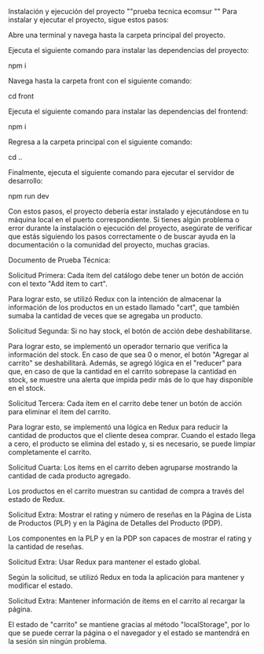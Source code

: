 Instalación y ejecución del proyecto ""prueba tecnica ecomsur  ""
Para instalar y ejecutar el proyecto, sigue estos pasos:

Abre una terminal y navega hasta la carpeta principal del proyecto.

Ejecuta el siguiente comando para instalar las dependencias del proyecto:

npm i


Navega hasta la carpeta front con el siguiente comando:

cd front

Ejecuta el siguiente comando para instalar las dependencias del frontend:

npm i

Regresa a la carpeta principal con el siguiente comando:

cd ..

Finalmente, ejecuta el siguiente comando para ejecutar el servidor de desarrollo:

npm run dev

Con estos pasos, el proyecto debería estar instalado y ejecutándose en tu máquina local en el puerto correspondiente. Si tienes algún problema o error durante la instalación o ejecución del proyecto, asegúrate de verificar que estás siguiendo los pasos correctamente o de buscar ayuda en la documentación o la comunidad del proyecto, muchas gracias.


Documento de Prueba Técnica:

Solicitud Primera: Cada ítem del catálogo debe tener un botón de acción con el texto "Add item to cart".

Para lograr esto, se utilizó Redux con la intención de almacenar la información de los productos en un estado llamado "cart", que también sumaba la cantidad de veces que se agregaba un producto.

Solicitud Segunda: Si no hay stock, el botón de acción debe deshabilitarse.

Para lograr esto, se implementó un operador ternario que verifica la información del stock. En caso de que sea 0 o menor, el botón "Agregar al carrito" se deshabilitará. Además, se agregó lógica en el "reducer" para que, en caso de que la cantidad en el carrito sobrepase la cantidad en stock, se muestre una alerta que impida pedir más de lo que hay disponible en el stock.

Solicitud Tercera: Cada ítem en el carrito debe tener un botón de acción para eliminar el ítem del carrito.

Para lograr esto, se implementó una lógica en Redux para reducir la cantidad de productos que el cliente desea comprar. Cuando el estado llega a cero, el producto se elimina del estado y, si es necesario, se puede limpiar completamente el carrito.

Solicitud Cuarta: Los ítems en el carrito deben agruparse mostrando la cantidad de cada producto agregado.

Los productos en el carrito muestran su cantidad de compra a través del estado de Redux.

Solicitud Extra: Mostrar el rating y número de reseñas en la Página de Lista de Productos (PLP) y en la Página de Detalles del Producto (PDP).

Los componentes en la PLP y en la PDP son capaces de mostrar el rating y la cantidad de reseñas.

Solicitud Extra: Usar Redux para mantener el estado global.

Según la solicitud, se utilizó Redux en toda la aplicación para mantener y modificar el estado.

Solicitud Extra: Mantener información de ítems en el carrito al recargar la página.

El estado de "carrito" se mantiene gracias al método "localStorage", por lo que se puede cerrar la página o el navegador y el estado se mantendrá en la sesión sin ningún problema.